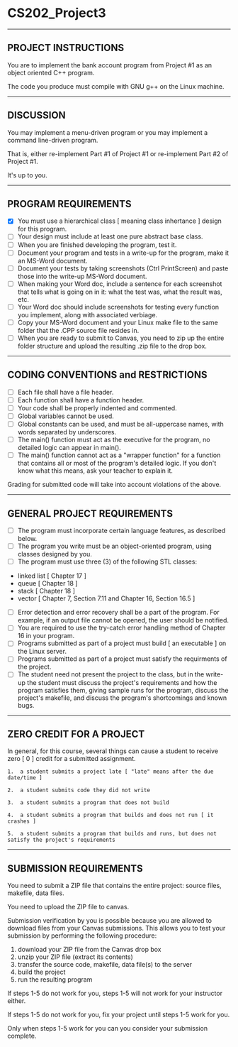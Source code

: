 # CS202_Project3

--------------------
PROJECT INSTRUCTIONS
--------------------

You are to implement the bank account program from Project #1 as an object oriented C++ program.

The code you produce must compile with GNU g++ on the Linux machine.

----------
DISCUSSION
----------

You may implement a menu-driven program or you may implement a command line-driven program.

That is, either re-implement Part #1 of Project #1 or re-implement Part #2 of Project #1.

It's up to you.

--------------------
PROGRAM REQUIREMENTS
--------------------

- [x] You must use a hierarchical class [ meaning class inhertance ] design for this program.
- [ ] Your design must include at least one pure abstract base class.
- [ ] When you are finished developing the program, test it.
- [ ] Document your program and tests in a write-up for the program, make it an MS-Word document.
- [ ] Document your tests by taking screenshots (Ctrl PrintScreen) and paste those into the write-up MS-Word document.
- [ ] When making your Word doc, include a sentence for each screenshot that tells what is going on in it:  what the test was, what the result was, etc.
- [ ] Your Word doc should include screenshots for testing every function you implement, along with associated verbiage.
- [ ] Copy your MS-Word document and your Linux make file to the same folder that the .CPP source file resides in.
- [ ] When you are ready to submit to Canvas, you need to zip up the entire folder structure and upload the resulting .zip file to the drop box.

-----------------------------------
CODING CONVENTIONS and RESTRICTIONS
-----------------------------------

- [ ] Each file shall have a file header.
- [ ] Each function shall have a function header.
- [ ] Your code shall be properly indented and commented.
- [ ] Global variables cannot be used.
- [ ] Global constants can be used, and must be all-uppercase names, with words separated by underscores.
- [ ] The main() function must act as the executive for the program, no detailed logic can appear in main().
- [ ] The main() function cannot act as a "wrapper function" for a function that contains all or most of the program's detailed logic.  If you don't know what this means, ask your teacher to explain it.

Grading for submitted code will take into account violations of the above.

----------------------------
GENERAL PROJECT REQUIREMENTS
----------------------------

- [ ] The program must incorporate certain language features, as described below.
- [ ] The program you write must be an object-oriented program, using classes designed by you.
- [ ] The program must use three (3) of the following STL classes:
-    linked list [ Chapter 17 ]
-    queue       [ Chapter 18 ]
-    stack       [ Chapter 18 ]
-    vector      [ Chapter 7, Section 7.11 and Chapter 16, Section 16.5 ]    
- [ ] Error detection and error recovery shall be a part of the program.  For example, if an output file cannot be opened, the user should be notified.
- [ ] You are required to use the try-catch error handling method of Chapter 16 in your program.
- [ ] Programs submitted as part of a project must build [ an executable ] on the Linux server.
- [ ] Programs submitted as part of a project must satisfy the requirments of the project.
- [ ] The student need not present the project to the class, but in the write-up the student must discuss the project's requirements and how the program satisfies them, giving sample runs for the program, discuss the project's makefile, and discuss the program's shortcomings and known bugs.

-------------------------
ZERO CREDIT FOR A PROJECT
-------------------------

In general, for this course, several things can cause a student to receive zero [ 0 ] credit for a submitted assignment.

    1.  a student submits a project late [ "late" means after the due date/time ]

    2.  a student submits code they did not write

    3.  a student submits a program that does not build

    4.  a student submits a program that builds and does not run [ it crashes ]

    5.  a student submits a program that builds and runs, but does not satisfy the project's requirements

-----------------------
SUBMISSION REQUIREMENTS
-----------------------

You need to submit a ZIP file that contains the entire project: source files, makefile, data files.

You need to upload the ZIP file to canvas.

Submission verification by you is possible because you are allowed to download files from your Canvas submissions.  This allows you to test your submission by performing the following procedure:

1.    download your ZIP file from the Canvas drop box
2.    unzip your ZIP file (extract its contents)
3.    transfer the source code, makefile, data file(s) to the server
4.    build the project
5.    run the resulting program

If steps 1-5 do not work for you, steps 1-5 will not work for your instructor either.

If steps 1-5 do not work for you, fix your project until steps 1-5 work for you.

Only when steps 1-5 work for you can you consider your submission complete.
